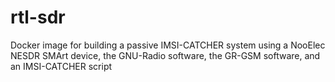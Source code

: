 # rtl-sdr
Docker image for building a passive IMSI-CATCHER system using a NooElec NESDR SMArt device, the GNU-Radio software, the GR-GSM software, and an IMSI-CATCHER script
